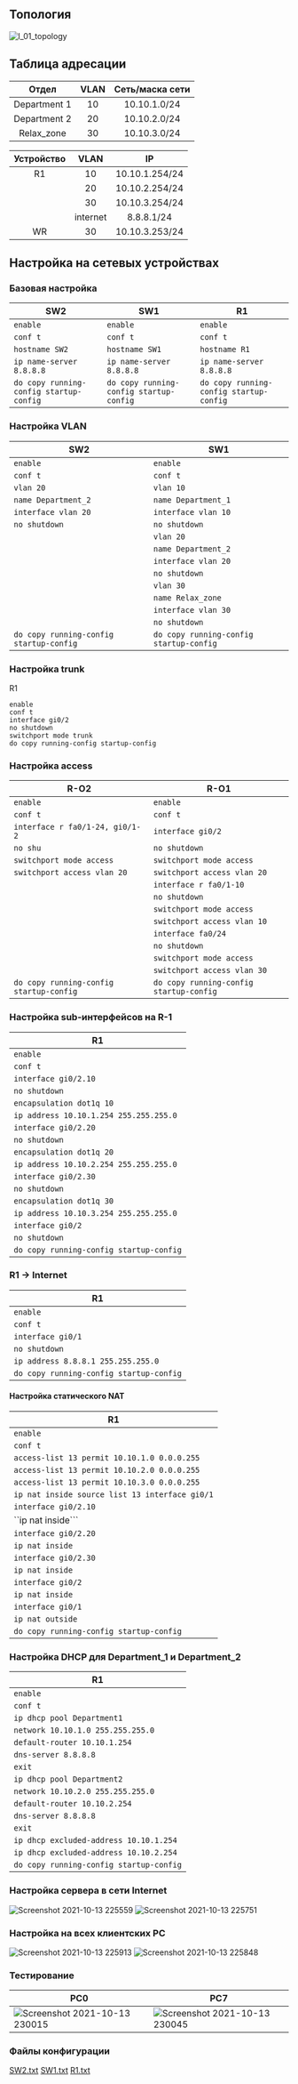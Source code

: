 ## Топология
![l_01_topology](https://user-images.githubusercontent.com/66735783/137201913-f677e9f6-f2e6-4e51-9f67-c214ca2a50b7.png)


## Таблица адресации


|Отдел| VLAN | Сеть/маска сети|
| :---: | :---: | :---: |
|Department 1 | 10 | 10.10.1.0/24|
|Department 2 | 20 | 10.10.2.0/24|
|Relax_zone | 30 | 10.10.3.0/24|

|Устройство| VLAN | IP | 
| :---: | :---: | :---: |
| R1 | 10 | 10.10.1.254/24|
| | 20 | 10.10.2.254/24|
| | 30 | 10.10.3.254/24|
| | internet | 8.8.8.1/24
| WR | 30 | 10.10.3.253/24|

## Настройка на сетевых устройствах

### Базовая настройка

|SW2|SW1|R1|
| --- | --- | --- |
|```enable``` |```enable``` |```enable``` |
| ```conf t```|```conf t```|```conf t```|
|```hostname SW2```|```hostname SW1```| ```hostname R1```|
|```ip name-server 8.8.8.8```|```ip name-server 8.8.8.8```|```ip name-server 8.8.8.8```|
|```do copy running-config startup-config```|```do copy running-config startup-config```|```do copy running-config startup-config```|

### Настройка VLAN
|SW2|SW1|
| --- | --- |
|```enable``` |```enable``` |
| ```conf t```|```conf t```|
|```vlan 20```|```vlan 10```| 
|```name Department_2```|```name Department_1```| 
|```interface vlan 20```|```interface vlan 10```| 
|```no shutdown```|```no shutdown```|
| |```vlan 20```|
| |```name Department_2```|
| |```interface vlan 20```|
| |```no shutdown```|
| |```vlan 30```|
| |```name Relax_zone```|
| |```interface vlan 30```|
| |```no shutdown```|
|```do copy running-config startup-config```|```do copy running-config startup-config```|

### Настройка trunk
R1
```
enable
conf t
interface gi0/2
no shutdown
switchport mode trunk
do copy running-config startup-config
```


### Настройка access
|R-O2|R-O1|
| --- | --- |
|```enable``` |```enable``` |
| ```conf t```|```conf t```|
|```interface r fa0/1-24, gi0/1-2```|```interface gi0/2```| 
|```no shu```|```no shutdown```| 
|```switchport mode access```|```switchport mode access```| 
|```switchport access vlan 20```|```switchport access vlan 20```|
||```interface r fa0/1-10```|
||```no shutdown```|
||```switchport mode access```|
||```switchport access vlan 10```|
||```interface fa0/24```|
||```no shutdown```|
||```switchport mode access```|
||```switchport access vlan 30```|
|```do copy running-config startup-config```|```do copy running-config startup-config```|

### Настройка sub-интерфейсов на R-1
|R1|
| --- |
|```enable``` |
| ```conf t```|
|```interface gi0/2.10```|
|```no shutdown```|
|```encapsulation dot1q 10```|
|```ip address 10.10.1.254 255.255.255.0```|
|```interface gi0/2.20```|
|```no shutdown```|
|```encapsulation dot1q 20```|
|```ip address 10.10.2.254 255.255.255.0```|
|```interface gi0/2.30```|
|```no shutdown```|
|```encapsulation dot1q 30```|
|```ip address 10.10.3.254 255.255.255.0```|
|```interface gi0/2```|
|```no shutdown```|
|```do copy running-config startup-config```|

### R1 -> Internet
|R1|
| --- |
|```enable``` |
| ```conf t```|
|```interface gi0/1```|
|```no shutdown```|
|```ip address 8.8.8.1 255.255.255.0```|
|```do copy running-config startup-config```|

#### Настройка статического NAT
|R1|
| --- |
|```enable``` |
| ```conf t```|
|```access-list 13 permit 10.10.1.0 0.0.0.255```|
|```access-list 13 permit 10.10.2.0 0.0.0.255```|
|```access-list 13 permit 10.10.3.0 0.0.0.255```|
|```ip nat inside source list 13 interface gi0/1```|
|```interface gi0/2.10```|
|``ip nat inside```|
|```interface gi0/2.20```|
|```ip nat inside```|
|```interface gi0/2.30```|
|```ip nat inside```|
|```interface gi0/2```|
|```ip nat inside```|
|```interface gi0/1```|
|```ip nat outside```|
|```do copy running-config startup-config```|

### Настройка DHCP для Department_1 и Department_2
|R1|
| --- |
|```enable``` |
| ```conf t```|
|```ip dhcp pool Department1```|
|```network 10.10.1.0 255.255.255.0```|
|```default-router 10.10.1.254```|
|```dns-server 8.8.8.8```|
|```exit```|
|```ip dhcp pool Department2```|
|```network 10.10.2.0 255.255.255.0```|
|```default-router 10.10.2.254```|
|```dns-server 8.8.8.8```|
|```exit```|
|```ip dhcp excluded-address 10.10.1.254```|
|```ip dhcp excluded-address 10.10.2.254```|
|```do copy running-config startup-config```|

### Настройка сервера в сети Internet

![Screenshot 2021-10-13 225559](https://user-images.githubusercontent.com/66735783/137204413-9518ff01-fce8-47ac-a7c8-eec342994874.png)
![Screenshot 2021-10-13 225751](https://user-images.githubusercontent.com/66735783/137204431-c3639bab-947b-406c-a15d-da228e3a2e5f.png)

### Настройка на всех клиентских PC

![Screenshot 2021-10-13 225913](https://user-images.githubusercontent.com/66735783/137204521-faf60756-3c66-4741-be39-8d0ba36b4d15.png)
![Screenshot 2021-10-13 225848](https://user-images.githubusercontent.com/66735783/137204524-9fdda39c-5aa7-41f9-89b9-7b6844bc055f.png)

### Тестирование

| PC0 | PC7 |
| --- | --- |
|![Screenshot 2021-10-13 230015](https://user-images.githubusercontent.com/66735783/137204672-1d98c8b2-b7ea-42e8-b5e8-eb2f53d99e7c.png)|![Screenshot 2021-10-13 230045](https://user-images.githubusercontent.com/66735783/137204693-0d3f21fc-f0dc-4034-8153-fa85dd2d12d2.png)|

### Файлы конфигурации
[SW2.txt](https://github.com/wadepac/juniors/files/7325414/R-O2.txt)
[SW1.txt](https://github.com/wadepac/juniors/files/7325420/R-O1.txt)
[R1.txt](https://github.com/wadepac/juniors/files/7325422/R-1.txt)

